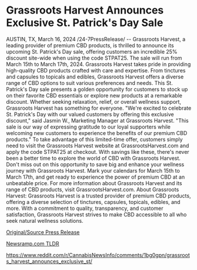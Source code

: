 # Grassroots Harvest Announces Exclusive St. Patrick's Day Sale

AUSTIN, TX, March 16, 2024 /24-7PressRelease/ -- Grassroots Harvest, a leading provider of premium CBD products, is thrilled to announce its upcoming St. Patrick's Day sale, offering customers an incredible 25% discount site-wide when using the code STPAT25. The sale will run from March 15th to March 17th, 2024.  Grassroots Harvest takes pride in providing high-quality CBD products crafted with care and expertise. From tinctures and capsules to topicals and edibles, Grassroots Harvest offers a diverse range of CBD options to suit various preferences and needs.  This St. Patrick's Day sale presents a golden opportunity for customers to stock up on their favorite CBD essentials or explore new products at a remarkable discount. Whether seeking relaxation, relief, or overall wellness support, Grassroots Harvest has something for everyone.  "We're excited to celebrate St. Patrick's Day with our valued customers by offering this exclusive discount," said Jasmin W., Marketing Manager at Grassroots Harvest. "This sale is our way of expressing gratitude to our loyal supporters while welcoming new customers to experience the benefits of our premium CBD products."  To take advantage of this limited-time offer, customers simply need to visit the Grassroots Harvest website at GrassrootsHarvest.com and apply the code STPAT25 at checkout. With savings like these, there's never been a better time to explore the world of CBD with Grassroots Harvest.  Don't miss out on this opportunity to save big and enhance your wellness journey with Grassroots Harvest. Mark your calendars for March 15th to March 17th, and get ready to experience the power of premium CBD at an unbeatable price.  For more information about Grassroots Harvest and its range of CBD products, visit GrassrootsHarvest.com.  About Grassroots Harvest: Grassroots Harvest is a trusted provider of premium CBD products, offering a diverse selection of tinctures, capsules, topicals, edibles, and more. With a commitment to quality, transparency, and customer satisfaction, Grassroots Harvest strives to make CBD accessible to all who seek natural wellness solutions. 

[Original/Source Press Release](https://www.24-7pressrelease.com/press-release/509271/grassroots-harvest-announces-exclusive-st-patricks-day-sale)
                    

[Newsramp.com TLDR](None) 

https://www.reddit.com/r/CannabisNewsInfo/comments/1bg0gpn/grassroots_harvest_announces_exclusive_st/